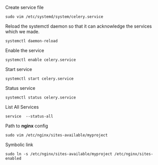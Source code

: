 
Create service file

`sudo vim /etc/systemd/system/celery.service`

Reload the systemctl daemon so that it can acknowledge the services which we made.

`systemctl daemon-reload`

Enable the service

`systemctl enable celery.service`

Start service

`systemctl start celery.service`

Status service

`systemctl status celery.service`

List All Services 

`service  --status-all`

Path to **nginx** config

`sudo vim /etc/nginx/sites-available/myproject`

Symbolic link

`sudo ln -s /etc/nginx/sites-available/myproject /etc/nginx/sites-enabled`
